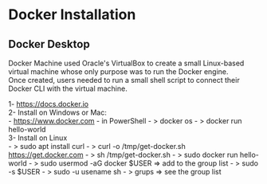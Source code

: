 # Docker Installation

## Docker Desktop
Docker Machine used Oracle's VirtualBox to create a small Linux-based virtual machine whose only purpose was to run the Docker engine. <br />
Once created, users needed to run a small shell script to connect their Docker CLI with the virtual machine. <br />

1- https://docs.docker.io <br />
2- Install on Windows or Mac: <br />
    - https://www.docker.com 
    - in PowerShell 
      - > docker os 
      - > docker run hello-world <br />
3- Install on Linux  <br />
    - > sudo apt install curl
    - > curl -o /tmp/get-docker.sh https://get.docker.com
    - > sh /tmp/get-docker.sh
    - > sudo docker run hello-world
    - > sudo usermod -aG docker $USER => add to the group list
    - > sudo -s $USER
    - > sudo -u usename sh
    - > grups => see the group list

